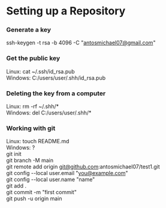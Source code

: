 # Setting up a Repository

### Generate a key
ssh-keygen -t rsa -b 4096 -C "antosmichael07@gmail.com"

### Get the public key
  Linux: cat ~/.ssh/id_rsa.pub <br>
Windows: C:/users/user/.shh/id_rsa.pub

### Deleting the key from a computer
  Linux: rm -rf ~/.shh/* <br>
Windows: del C:/users/user/.shh/*

### Working with git
  Linux: touch README.md <br>
Windows: ? <br>
git init <br>
git branch -M main <br>
git remote add origin git@github.com:antosmichael07/test1.git <br>
git config --local user.email "you@example.com" <br>
git config --local user.name "name" <br>
git add . <br>
git commit -m "first commit" <br>
git push -u origin main
